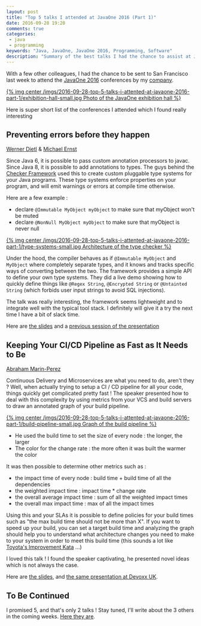 ```yaml
---
layout: post
title: "Top 5 talks I attended at JavaOne 2016 (Part 1)"
date: 2016-09-28 19:20
comments: true
categories:
 - java
 - programming
keywords: "Java, JavaOne, JavaOne 2016, Programming, Software"
description: "Summary of the best talks I had the chance to assist at JavaOne 2016"
---
```

With a few other colleagues, I had the chance to be sent to San Francisco last week to attend the [JavaOne 2016](https://www.oracle.com/javaone/index.html) conferences by my [company](http://www.murex.com).

[{% img center /imgs/2016-09-28-top-5-talks-i-attented-at-javaone-2016-part-1/exhibition-hall-small.jpg Photo of the JavaOne exhibition hall %}](/imgs/2016-09-28-top-5-talks-i-attented-at-javaone-2016-part-1/exhibition-hall.jpg)

Here is super short list of the conferences I attended which I found really interesting

## Preventing errors before they happen

[Werner Dietl](https://ece.uwaterloo.ca/~wdietl/) & [Michael Ernst](https://homes.cs.washington.edu/~mernst/)

Since Java 6, it is possible to pass custom annotation processors to javac. Since Java 8, it is possible to add annotations to types. The guys behind the [Checker Framework](http://checkerframework.org) used this to create custom pluggable type systems for your Java programs. These type systems enforce properties on your program, and will emit warnings or errors at compile time otherwise.

Here are a few example :

* declare ```@Immutable MyObject myObject``` to make sure that myObject won't be muted
* declare ```@NonNull MyObject myObject``` to make sure that myObject is never null

[{% img center /imgs/2016-09-28-top-5-talks-i-attented-at-javaone-2016-part-1/type-systems-small.jpg Architecture of the type checker %}](/imgs/2016-09-28-top-5-talks-i-attented-at-javaone-2016-part-1/type-systems.jpg)

Under the hood, the compiler behaves as if ```@Immutable MyObject``` and ```MyObject``` where completely separate types, and it knows and tracks specific ways of converting between the two. The framework provides a simple API to define your own type systems. They did a live demo showing how to quickly define things like ```@Regex String```, ```@Encrypted String``` or ```@Untainted String``` (which forbids user input strings to avoid SQL injections).

The talk was really interesting, the framework seems lightweight and to integrate well with the typical tool stack. I definitely will give it a try the next time I have a bit of slack time.

Here are [the slides](http://types.cs.washington.edu/checker-framework/2016-javaone/2016-09-19%20CF%20@%20JavaOne.pdf) and a [previous session of the presentation](https://www.youtube.com/watch?v=kb6nz85jbuQ)

## Keeping Your CI/CD Pipeline as Fast as It Needs to Be

[Abraham Marin-Perez](https://twitter.com/abrahammarin?lang=fr)

Continuous Delivery and Microservices are what you need to do, aren't they ? Well, when actually trying to setup a CI / CD pipeline for all your code, things quickly get complicated pretty fast ! The speaker presented how to deal with this complexity by using metrics from your VCS and build servers to draw an annotated graph of your build pipeline.

[{% img center /imgs/2016-09-28-top-5-talks-i-attented-at-javaone-2016-part-1/build-pipeline-small.jpg Graph of the build pipeline %}](/imgs/2016-09-28-top-5-talks-i-attented-at-javaone-2016-part-1/build-pipeline.jpg)

* He used the build time to set the size of every node : the longer, the larger
* The color for the change rate : the more often it was built the warmer the color

It was then possible to determine other metrics such as :

* the impact time of every node : build time + build time of all the dependencies
* the weighted impact time : impact time * change rate
* the overall average impact time : sum of all the weighted impact times
* the overall max impact time : max of all the impact times

Using this and your SLAs it is possible to define policies for your build times such as "the max build time should not be more than X". If you want to speed up your build, you can set a target build time and analyzing the graph should help you to understand what architecture changes you need to make to your system in order to meet this build time (this sounds a lot like [Toyota's Improvement Kata](http://www-personal.umich.edu/~mrother/The_Improvement_Kata.html) ...)

I loved this talk ! I found the speaker captivating, he presented novel ideas which is not always the case.

Here are [the slides](http://www.slideshare.net/AbrahamMarinPerez/keeping-your-cicd-pipeline-as-fast-as-it-needs-to-be), and [the same presentation at Devoxx UK](https://www.youtube.com/watch?v=8JxoKJng_eQ).

## To Be Continued

I promised 5, and that's only 2 talks ! Stay tuned, I'll write about the 3 others in the coming weeks. [Here they are](/top-5-talks-i-attented-at-javaone-2016-part-2/).
